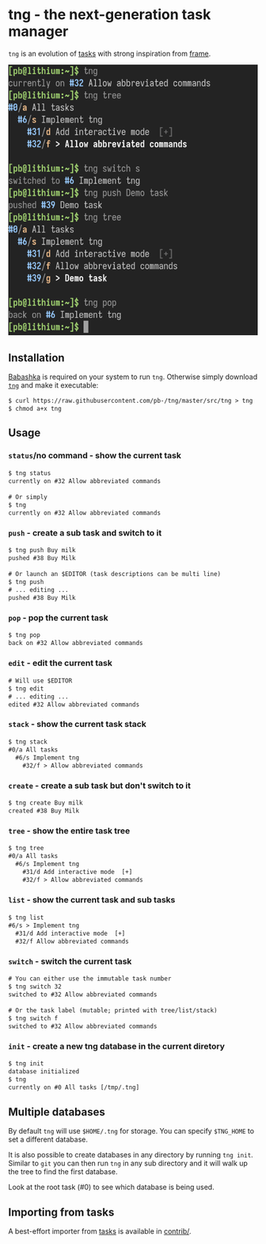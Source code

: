 # tng - the next-generation task manager

`tng` is an evolution of [tasks](https://github.com/pb-/tasks) with strong inspiration from [frame](https://github.com/lelanthran/frame).

![A quick tng session](doc/screenshot.png)


## Installation

[Babashka](https://babashka.org/) is required on your system to run `tng`. Otherwise simply download [`tng`](https://raw.githubusercontent.com/pb-/tng/master/src/tng) and make it executable:

```shell
$ curl https://raw.githubusercontent.com/pb-/tng/master/src/tng > tng
$ chmod a+x tng
```


## Usage

### `status`/no command - show the current task
```shell
$ tng status
currently on #32 Allow abbreviated commands

# Or simply
$ tng
currently on #32 Allow abbreviated commands
```


### `push` - create a sub task and switch to it

```shell
$ tng push Buy milk
pushed #38 Buy Milk

# Or launch an $EDITOR (task descriptions can be multi line)
$ tng push
# ... editing ...
pushed #38 Buy Milk
```


### `pop` - pop the current task

```shell
$ tng pop
back on #32 Allow abbreviated commands
```


### `edit` - edit the current task

```shell
# Will use $EDITOR
$ tng edit
# ... editing ...
edited #32 Allow abbreviated commands
```


### `stack` - show the current task stack

```shell
$ tng stack
#0/a All tasks
  #6/s Implement tng
    #32/f > Allow abbreviated commands
```


### `create` - create a sub task but don't switch to it

```shell
$ tng create Buy milk
created #38 Buy Milk
```


### `tree` - show the entire task tree

```shell
$ tng tree
#0/a All tasks
  #6/s Implement tng
    #31/d Add interactive mode  [+]
    #32/f > Allow abbreviated commands
```


### `list` - show the current task and sub tasks

```shell
$ tng list
#6/s > Implement tng
  #31/d Add interactive mode  [+]
  #32/f Allow abbreviated commands
```


### `switch` - switch the current task

```shell
# You can either use the immutable task number
$ tng switch 32
switched to #32 Allow abbreviated commands

# Or the task label (mutable; printed with tree/list/stack)
$ tng switch f
switched to #32 Allow abbreviated commands
```


### `init` - create a new tng database in the current diretory

```shell
$ tng init
database initialized
$ tng
currently on #0 All tasks [/tmp/.tng]
```


## Multiple databases

By default `tng` will use `$HOME/.tng` for storage. You can specify `$TNG_HOME` to set a different database.

It is also possible to create databases in any directory by running `tng init`. Similar to `git` you can then run `tng` in any sub directory and it will walk up the tree to find the first database.

Look at the root task (#0) to see which database is being used.


## Importing from tasks

A best-effort importer from [tasks](https://github.com/pb-/tasks) is available in [contrib/](contrib/).
